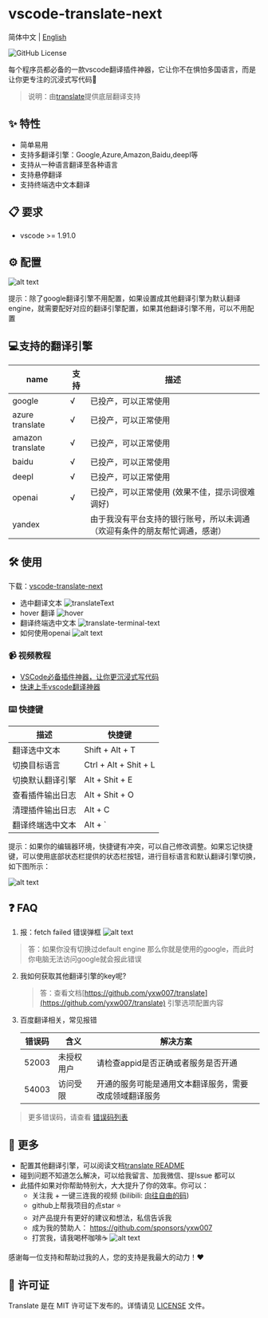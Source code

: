 # vscode-translate-next

简体中文 | [English](./README.md)

![GitHub License](https://img.shields.io/github/license/yxw007/vscode-translate-next)

每个程序员都必备的一款vscode翻译插件神器，它让你不在惧怕多国语言，而是让你更专注的沉浸式写代码🚀

> 说明：由[translate](https://github.com/yxw007/translate)提供底层翻译支持

## ✨ 特性

- 简单易用
- 支持多翻译引擎：Google,Azure,Amazon,Baidu,deepl等
- 支持从一种语言翻译至各种语言
- 支持悬停翻译
- 支持终端选中文本翻译

## 📋 要求

- vscode >= 1.91.0

## ⚙️ 配置

  ![alt text](assets/images/config.jpg)

  提示：除了google翻译引擎不用配置，如果设置成其他翻译引擎为默认翻译engine，就需要配好对应的翻译引擎配置，如果其他翻译引擎不用，可以不用配置

## 💻支持的翻译引擎  

| name             | 支持 | 描述                                                                       |
| ---------------- | ---- | -------------------------------------------------------------------------- |
| google           | √    | 已投产，可以正常使用                                                       |
| azure translate  | √    | 已投产，可以正常使用                                                       |
| amazon translate | √    | 已投产，可以正常使用                                                       |
| baidu            | √    | 已投产，可以正常使用                                                       |
| deepl            | √    | 已投产，可以正常使用                                                       |
| openai           | √    | 已投产，可以正常使用 (效果不佳，提示词很难调好)                            |
| yandex           |      | 由于我没有平台支持的银行账号，所以未调通（欢迎有条件的朋友帮忙调通，感谢） |

## 🛠️ 使用

下载：[vscode-translate-next](https://marketplace.visualstudio.com/items?itemName=yxw007.vscode-translate-next)

- 选中翻译文本
  ![translateText](assets/images/usage.gif)
- hover 翻译
  ![hover](assets/images/hover.gif)
- 翻译终端选中文本
  ![translate-terminal-text](assets/images/translate-terminal-text.gif)
- 如何使用openai 
  ![alt text](assets/images/open_ai_usage.gif)

### 📹 视频教程
- [VSCode必备插件神器，让你更沉浸式写代码](https://www.bilibili.com/video/BV1Y1zMYQEbi/?vd_source=eaea9ad794278c4e15f13efa6d046736)
- [快速上手vscode翻译神器](https://www.bilibili.com/video/BV1eVzZYoEkf/?vd_source=eaea9ad794278c4e15f13efa6d046736)

### ⌨️ 快捷键

| 描述             | 快捷键                |
| ---------------- | --------------------- |
| 翻译选中文本     | Shift + Alt + T       |
| 切换目标语言     | Ctrl + Alt + Shit + L |
| 切换默认翻译引擎 | Alt + Shit + E        |
| 查看插件输出日志 | Alt + Shit + O        |
| 清理插件输出日志 | Alt + C               |
| 翻译终端选中文本 | Alt + `               |

提示：如果你的编辑器环境，快捷键有冲突，可以自己修改调整。如果忘记快捷键，可以使用底部状态栏提供的状态栏按钮，进行目标语言和默认翻译引擎切换，如下图所示：

![alt text](assets/images/image.png)

## ❓ FAQ

1. 报：fetch failed 错误弹框
    ![alt text](assets/images/error-1.png)

  > 答：如果你没有切换过default engine 那么你就是使用的google，而此时你电脑无法访问google就会报此错误

2. 我如何获取其他翻译引擎的key呢?

   > 答：查看文档[https://github.com/yxw007/translate](https://github.com/yxw007/translate) 引擎选项配置内容

3. 百度翻译相关，常见报错

    | 错误码 | 含义       | 解决方案                                               |
    | ------ | ---------- | ------------------------------------------------------ |
    | 52003  | 未授权用户 | 请检查appid是否正确或者服务是否开通                    |
    | 54003  | 访问受限   | 开通的服务可能是通用文本翻译服务，需要改成领域翻译服务 |
    
  > 更多错误码，请查看 [错误码列表](https://api.fanyi.baidu.com/doc/22)

## 📢 更多

- 配置其他翻译引擎，可以阅读文档[translate README](https://github.com/yxw007/translate/blob/master/README_zh-CN.md)
- 碰到问题不知道怎么解决，可以给我留言、加我微信、提Issue 都可以
- 此插件如果对你帮助特别大，大大提升了你的效率。你可以：
    - 关注我 + 一键三连我的视频 (bilibili: [向往自由的码](https://space.bilibili.com/3546754775517426?spm_id_from=333.788.0.0))
    - github上帮我项目的点star ⭐
    - 对产品提升有更好的建议和想法，私信告诉我
    - 成为我的赞助人： https://github.com/sponsors/yxw007
    - 打赏我，请我喝杯咖啡☕
        ![alt text](assets/images/give_a_reward.jpg)

感谢每一位支持和帮助过我的人，您的支持是我最大的动力！❤️

## 📄 许可证

Translate 是在 MIT 许可证下发布的。详情请见 [LICENSE](./LICENSE) 文件。

